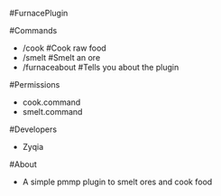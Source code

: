 #FurnacePlugin

#Commands
* /cook #Cook raw food
* /smelt #Smelt an ore
* /furnaceabout #Tells you about the plugin

#Permissions
* cook.command
* smelt.command

#Developers
* Zyqia

#About
* A simple pmmp plugin to smelt ores and cook food
